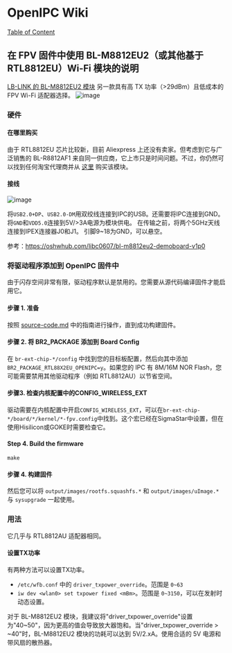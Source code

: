 # OpenIPC Wiki
[Table of Content](../README.md)

在 FPV 固件中使用 BL-M8812EU2（或其他基于 RTL8812EU）Wi-Fi 模块的说明 
--- 
[LB-LINK 的 BL-M8812EU2 模块](https://www.lb-link.com/product_36_183.html) 
另一款具有高 TX 功率（>29dBm）且低成本的 FPV Wi-Fi 适配器选择。 
![image](https://github.com/libc0607/openipc-wiki/assets/8705034/8aed1797-8f58-4e8f-95d7-b8d055c3519a)


### 硬件 
#### 在哪里购买 
由于 RTL8812EU 芯片比较新，目前 Aliexpress 上还没有卖家。但考虑到它与广泛销售的 BL-R8812AF1 来自同一供应商，它上市只是时间问题。不过，你仍然可以找到任何淘宝代理商并从 [这里](https://item.taobao.com/item.htm?id=764510955987) 购买该模块。

#### 接线 
![image](https://github.com/libc0607/openipc-wiki/assets/8705034/0511de9a-bd3a-42c1-8f35-0f5ec72a1121)  

将```USB2.0+DP```、```USB2.0-DM```用双绞线连接到IPC的USB。还需要将IPC连接到GND。
将```GND```和```VDD5.0```连接到5V/>3A电源为模块供电。
在传输之前，将两个5GHz天线连接到IPEX连接器J0和J1。
引脚9~18为GND，可以悬空。

参考：https://oshwhub.com/libc0607/bl-m8812eu2-demoboard-v1p0

### 将驱动程序添加到 OpenIPC 固件中 
由于闪存空间非常有限，驱动程序默认是禁用的。您需要从源代码编译固件才能启用它。

#### 步骤 1. 准备 
按照 [source-code.md](https://github.com/libc0607/openipc-wiki/blob/master/en/source-code.md) 中的指南进行操作，直到成功构建固件。

#### 步骤 2. 将 BR2_PACKAGE 添加到 Board Config 
在 ```br-ext-chip-*/config``` 中找到您的目标板配置，然后向其中添加 ```BR2_PACKAGE_RTL88X2EU_OPENIPC=y```。如果您的 IPC 有 8M/16M NOR Flash，您可能需要禁用其他驱动程序（例如 RTL8812AU）以节省空间。

#### 步骤3. 检查内核配置中的CONFIG_WIRELESS_EXT 
驱动需要在内核配置中开启```CONFIG_WIRELESS_EXT```，可以在```br-ext-chip-*/board/*/kernel/*-fpv.config```中找到。这个宏已经在SigmaStar中设置，但在使用Hisilicon或GOKE时需要检查它。

#### Step 4. Build the firmware 
```
make
```
#### 步骤 4. 构建固件 
然后您可以将 ```output/images/rootfs.squashfs.*``` 和 ```output/images/uImage.*``` 与 ```sysupgrade``` 一起使用。

### 用法 
它几乎与 RTL8812AU 适配器相同。

#### 设置TX功率 
有两种方法可以设置TX功率。
- ```/etc/wfb.conf``` 中的 ```driver_txpower_override```。范围是 ```0~63```
- ```iw dev <wlan0> set txpower fixed <mBm>```。范围是 ```0~3150```，可以在发射时动态设置。

对于 BL-M8812EU2 模块，我建议将"driver_txpower_override"设置为"40~50"，因为更高的值会导致放大器饱和。当"driver_txpower_override > ~40"时，BL-M8812EU2 模块的功耗可以达到 5V/2.xA。使用合适的 5V 电源和带风扇的散热器。

